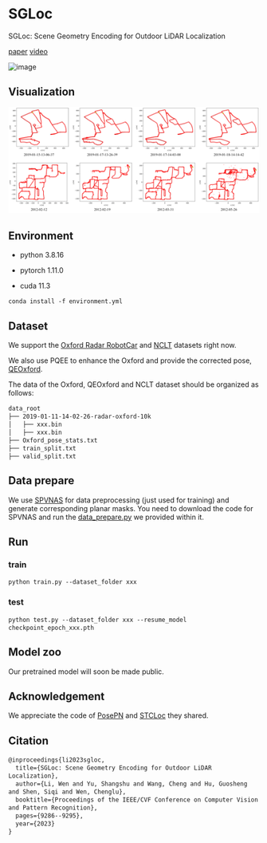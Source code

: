 # SGLoc
SGLoc: Scene Geometry Encoding for Outdoor LiDAR Localization

[paper](https://openaccess.thecvf.com/content/CVPR2023/html/Li_SGLoc_Scene_Geometry_Encoding_for_Outdoor_LiDAR_Localization_CVPR_2023_paper.html) 
[video](https://youtu.be/Tek6yA20N7M?feature=shared)

![image](img/vis.gif)

## Visualization
![image](img/SGLoc.png)

## Environment

- python 3.8.16

- pytorch 1.11.0

- cuda 11.3

```
conda install -f environment.yml
```

## Dataset

We support the [Oxford Radar RobotCar](https://oxford-robotics-institute.github.io/radar-robotcar-dataset/datasets) and [NCLT](https://robots.engin.umich.edu/nclt/) datasets right now.

We also use PQEE to enhance the Oxford and provide the corrected pose, [QEOxford](QEOxford).

The data of the Oxford, QEOxford and NCLT dataset should be organized as follows: 

```
data_root
├── 2019-01-11-14-02-26-radar-oxford-10k
│   ├── xxx.bin
│   ├── xxx.bin
├── Oxford_pose_stats.txt
├── train_split.txt
├── valid_split.txt
```

## Data prepare
We use [SPVNAS](https://github.com/mit-han-lab/spvnas) for data preprocessing (just used for training) and generate corresponding planar masks. You need to download the code for SPVNAS and run the [data_prepare.py](code/data_prepare.py) we provided within it.

## Run

### train
```
python train.py --dataset_folder xxx
```

### test
```
python test.py --dataset_folder xxx --resume_model checkpoint_epoch_xxx.pth
```

## Model zoo

Our pretrained model will soon be made public.

## Acknowledgement

 We appreciate the code of [PosePN](https://github.com/PSYZ1234/PosePN) and [STCLoc](https://github.com/PSYZ1234/STCLoc) they shared.

## Citation

```
@inproceedings{li2023sgloc,
  title={SGLoc: Scene Geometry Encoding for Outdoor LiDAR Localization},
  author={Li, Wen and Yu, Shangshu and Wang, Cheng and Hu, Guosheng and Shen, Siqi and Wen, Chenglu},
  booktitle={Proceedings of the IEEE/CVF Conference on Computer Vision and Pattern Recognition},
  pages={9286--9295},
  year={2023}
}
```
